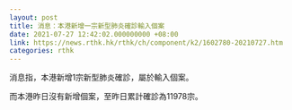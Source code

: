 ```yaml
---
layout: post
title: 消息：本港新增一宗新型肺炎確診輸入個案
date: 2021-07-27 12:42:02.000000000 +08:00
link: https://news.rthk.hk/rthk/ch/component/k2/1602780-20210727.htm
categories: rthk
---
```


消息指，本港新增1宗新型肺炎確診，屬於輸入個案。

而本港昨日沒有新增個案，至昨日累計確診為11978宗。

